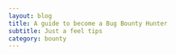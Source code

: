 ```yaml
---
layout: blog
title: A guide to become a Bug Bounty Hunter
subtitle: Just a feel tips
category: bounty
---
```

